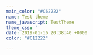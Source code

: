 ```yaml
---
main_color: "#C62222"
name: Test theme
name_javascript: TestTheme
theme_css: ''
date: 2019-01-16 20:38:40 +0000
color: "#C12222"

---
```

